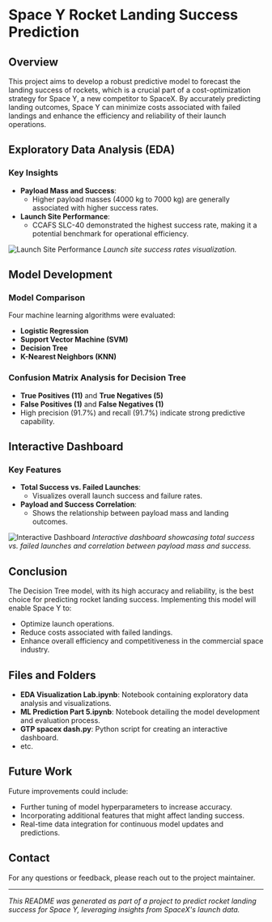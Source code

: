 # Space Y Rocket Landing Success Prediction

## Overview

This project aims to develop a robust predictive model to forecast the landing success of rockets, which is a crucial part of a cost-optimization strategy for Space Y, a new competitor to SpaceX. By accurately predicting landing outcomes, Space Y can minimize costs associated with failed landings and enhance the efficiency and reliability of their launch operations.

## Exploratory Data Analysis (EDA)

### Key Insights
- **Payload Mass and Success**:
  - Higher payload masses (4000 kg to 7000 kg) are generally associated with higher success rates.
- **Launch Site Performance**:
  - CCAFS SLC-40 demonstrated the highest success rate, making it a potential benchmark for operational efficiency.

![Launch Site Performance](path/to/launch_site_performance_image.png)
*Launch site success rates visualization.*

## Model Development

### Model Comparison
Four machine learning algorithms were evaluated:
- **Logistic Regression**
- **Support Vector Machine (SVM)**
- **Decision Tree**
- **K-Nearest Neighbors (KNN)**

### Confusion Matrix Analysis for Decision Tree
- **True Positives (11)** and **True Negatives (5)**
- **False Positives (1)** and **False Negatives (1)**
- High precision (91.7%) and recall (91.7%) indicate strong predictive capability.

## Interactive Dashboard

### Key Features
- **Total Success vs. Failed Launches**:
  - Visualizes overall launch success and failure rates.
- **Payload and Success Correlation**:
  - Shows the relationship between payload mass and landing outcomes.
  
![Interactive Dashboard](path/to/interactive_dashboard_image.png)
*Interactive dashboard showcasing total success vs. failed launches and correlation between payload mass and success.*

## Conclusion

The Decision Tree model, with its high accuracy and reliability, is the best choice for predicting rocket landing success. Implementing this model will enable Space Y to:
- Optimize launch operations.
- Reduce costs associated with failed landings.
- Enhance overall efficiency and competitiveness in the commercial space industry.

## Files and Folders

- **EDA Visualization Lab.ipynb**: Notebook containing exploratory data analysis and visualizations.
- **ML Prediction Part 5.ipynb**: Notebook detailing the model development and evaluation process.
- **GTP spacex dash.py**: Python script for creating an interactive dashboard.
- etc.

## Future Work

Future improvements could include:
- Further tuning of model hyperparameters to increase accuracy.
- Incorporating additional features that might affect landing success.
- Real-time data integration for continuous model updates and predictions.

## Contact

For any questions or feedback, please reach out to the project maintainer.

---

*This README was generated as part of a project to predict rocket landing success for Space Y, leveraging insights from SpaceX's launch data.*
